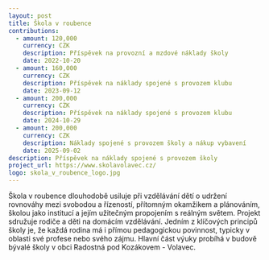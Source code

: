 ```yaml
---
layout: post
title: Škola v roubence
contributions:
  - amount: 120,000
    currency: CZK
    description: Příspěvek na provozní a mzdové náklady školy
    date: 2022-10-20
  - amount: 160,000
    currency: CZK
    description: Příspěvek na náklady spojené s provozem klubu
    date: 2023-09-12
  - amount: 200,000
    currency: CZK
    description: Příspěvek na náklady spojené s provozem klubu
    date: 2024-10-29
  - amount: 200,000
    currency: CZK
    description: Náklady spojené s provozem školy a nákup vybavení
    date: 2025-09-02
description: Příspěvek na náklady spojené s provozem školy
project_url: https://www.skolavolavec.cz/
logo: skola_v_roubence_logo.jpg
---
```


Škola v roubence dlouhodobě usiluje při vzdělávání dětí o udržení rovnováhy mezi svobodou a řízeností, přítomným okamžikem a plánováním, školou jako institucí a jejím užitečným propojením s reálným světem. Projekt sdružuje rodiče a děti na domácím vzdělávání. Jedním z klíčových principů školy je, že každá rodina má i přímou pedagogickou povinnost, typicky v oblasti své profese nebo svého zájmu. Hlavní část výuky probíhá v budově bývalé školy v obci Radostná pod Kozákovem - Volavec.
